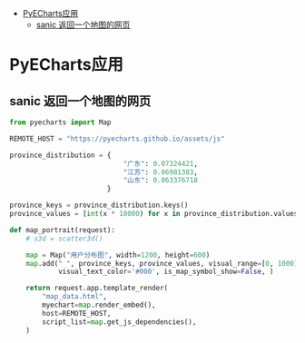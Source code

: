 - [PyECharts应用](#PyECharts%E5%BA%94%E7%94%A8)
  - [sanic 返回一个地图的网页](#sanic-%E8%BF%94%E5%9B%9E%E4%B8%80%E4%B8%AA%E5%9C%B0%E5%9B%BE%E7%9A%84%E7%BD%91%E9%A1%B5)

<!-- more -->

# PyECharts应用

## sanic 返回一个地图的网页
```python
from pyecharts import Map

REMOTE_HOST = "https://pyecharts.github.io/assets/js"

province_distribution = {
                            "广东": 0.07324421,
                            "江苏": 0.06981383,
                            "山东": 0.063376718
                        }

province_keys = province_distribution.keys()
province_values = [int(x * 10000) for x in province_distribution.values()]

def map_portrait(request):
    # s3d = scatter3d()

    map = Map("用户分布图", width=1200, height=600)
    map.add(" ", province_keys, province_values, visual_range=[0, 1000], maptype='china', is_visualmap=True,
            visual_text_color='#000', is_map_symbol_show=False, )

    return request.app.template_render(
        "map_data.html",
        myechart=map.render_embed(),
        host=REMOTE_HOST,
        script_list=map.get_js_dependencies(),
    )
```